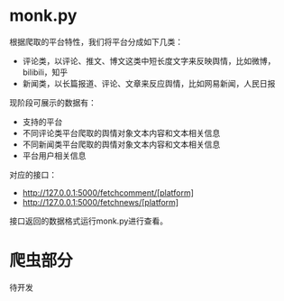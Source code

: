 # monk.py

根据爬取的平台特性，我们将平台分成如下几类：

- 评论类，以评论、推文、博文这类中短长度文字来反映舆情，比如微博，bilibili，知乎
- 新闻类，以长篇报道、评论、文章来反应舆情，比如网易新闻，人民日报

现阶段可展示的数据有：

- 支持的平台
- 不同评论类平台爬取的舆情对象文本内容和文本相关信息
- 不同新闻类平台爬取的舆情对象文本内容和文本相关信息
- 平台用户相关信息

对应的接口：

- http://127.0.0.1:5000/fetchcomment/[platform]
- http://127.0.0.1:5000/fetchnews/[platform]

接口返回的数据格式运行monk.py进行查看。

# 爬虫部分

待开发